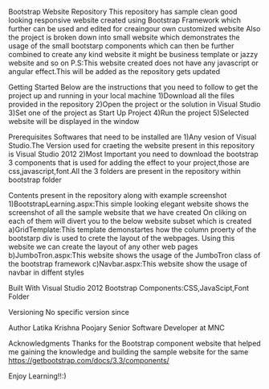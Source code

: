 Bootstrap Website Repository
This repository has sample clean good looking responsive website created using Bootstrap Framework which further can be used and edited for creaingour own customized website
Also the project is broken down into small website which demonstrates the usage of the small bootstarp components which can then be further combined to create any kind website it might be business template or jazzy website and so on
P.S:This website created does not have any javascript or angular effect.This will be added as the repository gets updated 

Getting Started
Below are the instructions that you need to follow to get the project up and running in your local machine
1)Download all the files provided in the repository
2)Open the project or the solution in Visual Studio
3)Set one of the project as Start Up Project 
4)Run the project
5)Selected website will be displayed in the window

Prerequisites
Softwares that need to be installed are 
1)Any vesion of Visual Studio.The Version used for craeting the website present in this repository is Visual Studio 2012
2)Most Important you need to download the bootstrap 3 components that is used for adding the effect to your project,those are css,javascript,font.All the 3 folders are present in the repository within bootstrap folder

Contents present in the repository along with example screenshot 
1)BootstrapLearning.aspx:This simple looking elegant website shows the screenshot of all the sample website that we have created
On cliking on each of them will divert you to the below website subset which is created
  a)GridTemplate:This template demonstartes how the column proerty of the bootstarp div is used to crete the layout of the webpages.
  Using this website we can create the layout of any other web pages
  b)JumboTron.aspx:This website shows the usage of the JumboTron class of the bootstrap framework
  c)Navbar.aspx:This website show the usage of navbar in diffent styles
  
Built With
Visual Studio 2012
Bootstrap Components:CSS,JavaScipt,Font Folder

Versioning
No specific version since 

Author
Latika Krishna Poojary
Senior Software Developer at MNC 

Acknowledgments
Thanks for the Bootstrap component website that helped me gaining the knowledge and building the sample website for the same
https://getbootstrap.com/docs/3.3/components/

Enjoy Learning!!:)



